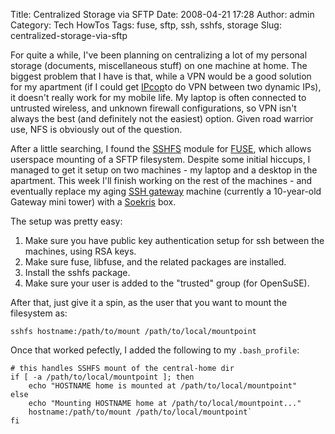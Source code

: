 Title: Centralized Storage via SFTP
Date: 2008-04-21 17:28
Author: admin
Category: Tech HowTos
Tags: fuse, sftp, ssh, sshfs, storage
Slug: centralized-storage-via-sftp

For quite a while, I've been planning on centralizing a lot of my
personal storage (documents, miscellaneous stuff) on one machine at
home. The biggest problem that I have is that, while a VPN would be a
good solution for my apartment (if I could get
[IPcop](http://www.ipcop.org/)to do VPN between two dynamic IPs), it
doesn't really work for my mobile life. My laptop is often connected to
untrusted wireless, and unknown firewall configurations, so VPN isn't
always the best (and definitely not the easiest) option. Given road
warrior use, NFS is obviously out of the question.

After a little searching, I found the
[SSHFS](http://fuse.sourceforge.net/sshfs.html) module for
[FUSE](http://fuse.sourceforge.net/), which allows userspace mounting of
a SFTP filesystem. Despite some initial hiccups, I managed to get it
setup on two machines - my laptop and a desktop in the apartment. This
week I'll finish working on the rest of the machines - and eventually
replace my aging [SSH
gateway](http://www.jasonantman.com/wiki/index.php/SSH_Gateway_Box)
machine (currently a 10-year-old Gateway mini tower) with a
[Soekris](http://www.soekris.com/) box.

The setup was pretty easy:

1.  Make sure you have public key authentication setup for ssh between
    the machines, using RSA keys.
2.  Make sure fuse, libfuse, and the related packages are installed.
3.  Install the sshfs package.
4.  Make sure your user is added to the "trusted" group (for OpenSuSE).

After that, just give it a spin, as the user that you want to mount the
filesystem as:

`sshfs hostname:/path/to/mount /path/to/local/mountpoint`

Once that worked pefectly, I added the following to my `.bash_profile`:

~~~~{.bash}
# this handles SSHFS mount of the central-home dir
if [ -a /path/to/local/mountpoint ]; then
    echo "HOSTNAME home is mounted at /path/to/local/mountpoint"
else
    echo "Mounting HOSTNAME home at /path/to/local/mountpoint..."
    hostname:/path/to/mount /path/to/local/mountpoint`  
fi
~~~~
